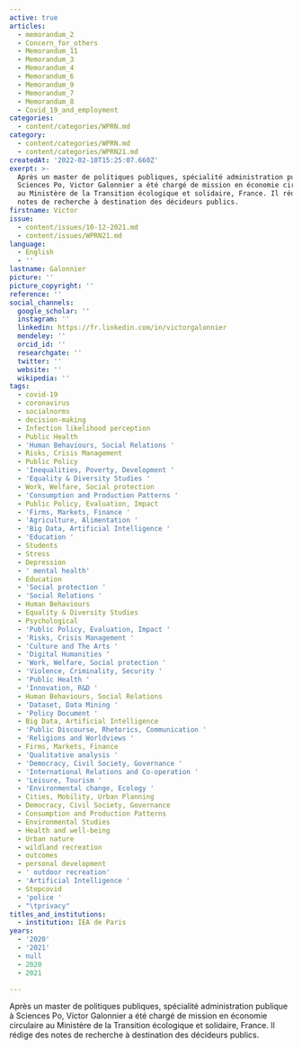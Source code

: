 ```yaml
---
active: true
articles:
  - memorandum_2
  - Concern_for_others
  - Memorandum_11
  - Memorandum_3
  - Memorandum_4
  - Memorandum_6
  - Memorandum_9
  - Memorandum_7
  - Memorandum_8
  - Covid_19_and_employment
categories:
  - content/categories/WPRN.md
category:
  - content/categories/WPRN.md
  - content/categories/WPRN21.md
createdAt: '2022-02-10T15:25:07.660Z'
exerpt: >-
  Après un master de politiques publiques, spécialité administration publique à
  Sciences Po, Victor Galonnier a été chargé de mission en économie circulaire
  au Ministère de la Transition écologique et solidaire, France. Il rédige des
  notes de recherche à destination des décideurs publics.
firstname: Victor
issue:
  - content/issues/10-12-2021.md
  - content/issues/WPRN21.md
language:
  - English
  - ''
lastname: Galonnier
picture: ''
picture_copyright: ''
reference: ''
social_channels:
  google_scholar: ''
  instagram: ''
  linkedin: https://fr.linkedin.com/in/victorgalonnier
  mendeley: ''
  orcid_id: ''
  researchgate: ''
  twitter: ''
  website: ''
  wikipedia: ''
tags:
  - covid-19
  - coronavirus
  - socialnorms
  - decision-making
  - Infection likelihood perception
  - Public Health
  - 'Human Behaviours, Social Relations '
  - Risks, Crisis Management
  - Public Policy
  - 'Inequalities, Poverty, Development '
  - 'Equality & Diversity Studies '
  - Work, Welfare, Social protection
  - 'Consumption and Production Patterns '
  - Public Policy, Evaluation, Impact
  - 'Firms, Markets, Finance '
  - 'Agriculture, Alimentation '
  - 'Big Data, Artificial Intelligence '
  - 'Education '
  - Students
  - Stress
  - Depression
  - ' mental health'
  - Education
  - 'Social protection '
  - 'Social Relations '
  - Human Behaviours
  - Equality & Diversity Studies
  - Psychological
  - 'Public Policy, Evaluation, Impact '
  - 'Risks, Crisis Management '
  - 'Culture and The Arts '
  - 'Digital Humanities '
  - 'Work, Welfare, Social protection '
  - 'Violence, Criminality, Security '
  - 'Public Health '
  - 'Innovation, R&D '
  - Human Behaviours, Social Relations
  - 'Dataset, Data Mining '
  - 'Policy Document '
  - Big Data, Artificial Intelligence
  - 'Public Discourse, Rhetorics, Communication '
  - 'Religions and Worldviews '
  - Firms, Markets, Finance
  - 'Qualitative analysis '
  - 'Democracy, Civil Society, Governance '
  - 'International Relations and Co-operation '
  - 'Leisure, Tourism '
  - 'Environmental change, Ecology '
  - Cities, Mobility, Urban Planning
  - Democracy, Civil Society, Governance
  - Consumption and Production Patterns
  - Environmental Studies
  - Health and well-being
  - Urban nature
  - wildland recreation
  - outcomes
  - personal development
  - ' outdoor recreation'
  - 'Artificial Intelligence '
  - Stopcovid
  - 'police '
  - "\tprivacy"
titles_and_institutions:
  - institution: IEA de Paris
years:
  - '2020'
  - '2021'
  - null
  - 2020
  - 2021

---
```

Après un master de politiques publiques, spécialité administration publique à Sciences Po, Victor Galonnier a été chargé de mission en économie circulaire au Ministère de la Transition écologique et solidaire, France. Il rédige des notes de recherche à destination des décideurs publics.